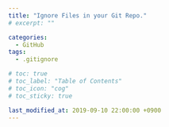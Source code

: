 ```yaml
---
title: "Ignore Files in your Git Repo."
# excerpt: ""

categories:
  - GitHub
tags:
  - .gitignore

# toc: true 
# toc_label: "Table of Contents"
# toc_icon: "cog"
# toc_sticky: true

last_modified_at: 2019-09-10 22:00:00 +0900
---
```


<script src="https://gist.github.com/RyanJeong/e0a60d199a2db01927a2cea59ccbfd6f.js"></script>
